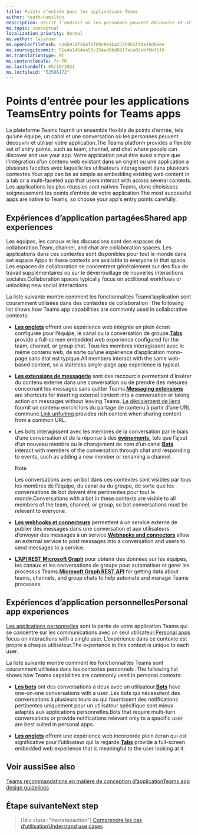 ```yaml
---
title: Points d’entrée pour les applications Teams
author: heath-hamilton
description: Décrit l’endroit où les personnes peuvent découvrir et utiliser votre application dans Teams.
ms.topic: conceptual
localization_priority: Normal
ms.author: lajanuar
ms.openlocfilehash: c26b938f56af6f09c0e4ba274b9b3f4da19d08ee
ms.sourcegitcommit: 51e4a1464ea58c254ad6bd0317aca03ebf6bf1f6
ms.translationtype: MT
ms.contentlocale: fr-FR
ms.lasthandoff: 05/19/2021
ms.locfileid: "52566172"
---
```

# <a name="entry-points-for-teams-apps"></a><span data-ttu-id="ecf77-103">Points d’entrée pour les applications Teams</span><span class="sxs-lookup"><span data-stu-id="ecf77-103">Entry points for Teams apps</span></span>

<span data-ttu-id="ecf77-104">La plateforme Teams fournit un ensemble flexible de points d’entrée, tels qu’une équipe, un canal et une conversation où les personnes peuvent découvrir et utiliser votre application.</span><span class="sxs-lookup"><span data-stu-id="ecf77-104">The Teams platform provides a flexible set of entry points, such as team, channel, and chat where people can discover and use your app.</span></span> <span data-ttu-id="ecf77-105">Votre application peut être aussi simple que l'intégration d'un contenu web existant dans un onglet ou une application à plusieurs facettes avec laquelle les utilisateurs interagissent dans plusieurs contextes.</span><span class="sxs-lookup"><span data-stu-id="ecf77-105">Your app can be as simple as embedding existing web content in a tab or a multi-faceted app that users interact with across several contexts.</span></span>
<span data-ttu-id="ecf77-106">Les applications les plus réussies sont natives Teams, donc choisissez soigneusement les points d’entrée de votre application.</span><span class="sxs-lookup"><span data-stu-id="ecf77-106">The most successful apps are native to Teams, so choose your app's entry points carefully.</span></span>

## <a name="shared-app-experiences"></a><span data-ttu-id="ecf77-107">Expériences d’application partagées</span><span class="sxs-lookup"><span data-stu-id="ecf77-107">Shared app experiences</span></span>

<span data-ttu-id="ecf77-108">Les équipes, les canaux et les discussions sont des espaces de collaboration.</span><span class="sxs-lookup"><span data-stu-id="ecf77-108">Team, channel, and chat are collaboration spaces.</span></span> <span data-ttu-id="ecf77-109">Les applications dans ces contextes sont disponibles pour tout le monde dans cet espace.</span><span class="sxs-lookup"><span data-stu-id="ecf77-109">Apps in these contexts are available to everyone in that space.</span></span> <span data-ttu-id="ecf77-110">Les espaces de collaboration se concentrent généralement sur des flux de travail supplémentaires ou sur le déverrouillage de nouvelles interactions sociales.</span><span class="sxs-lookup"><span data-stu-id="ecf77-110">Collaboration spaces typically focus on additional workflows or unlocking new social interactions.</span></span>

<span data-ttu-id="ecf77-111">La liste suivante montre comment les fonctionnalités Teams’application sont couramment utilisées dans des contextes de collaboration :</span><span class="sxs-lookup"><span data-stu-id="ecf77-111">The following list shows how Teams app capabilities are commonly used in collaborative contexts:</span></span>

* <span data-ttu-id="ecf77-112">[**Les onglets**](~/tabs/what-are-tabs.md) offrent une expérience web intégrée en plein écran configurée pour l’équipe, le canal ou la conversation de groupe.</span><span class="sxs-lookup"><span data-stu-id="ecf77-112">[**Tabs**](~/tabs/what-are-tabs.md) provide a full-screen embedded web experience configured for the team, channel, or group chat.</span></span> <span data-ttu-id="ecf77-113">Tous les membres interagissent avec le même contenu web, de sorte qu’une expérience d’application mono-page sans état est typique.</span><span class="sxs-lookup"><span data-stu-id="ecf77-113">All members interact with the same web-based content, so a stateless single-page app experience is typical.</span></span>

* <span data-ttu-id="ecf77-114">[**Les extensions de messagerie**](~/messaging-extensions/what-are-messaging-extensions.md) sont des raccourcis permettant d'insérer du contenu externe dans une conversation ou de prendre des mesures concernant les messages sans quitter Teams.</span><span class="sxs-lookup"><span data-stu-id="ecf77-114">[**Messaging extensions**](~/messaging-extensions/what-are-messaging-extensions.md) are shortcuts for inserting external content into a conversation or taking action on messages without leaving Teams.</span></span> <span data-ttu-id="ecf77-115">[Le déploiement de liens](~/messaging-extensions/how-to/link-unfurling.md) fournit un contenu enrichi lors du partage de contenu à partir d’une URL commune.</span><span class="sxs-lookup"><span data-stu-id="ecf77-115">[Link unfurling](~/messaging-extensions/how-to/link-unfurling.md) provides rich content when sharing content from a common URL.</span></span>

* <span data-ttu-id="ecf77-116">Les bots interagissent avec les membres de la conversation par le biais d’une conversation et de la réponse à des [**événements,**](~/bots/what-are-bots.md) tels que l’ajout d’un nouveau membre ou le changement de nom d’un canal.</span><span class="sxs-lookup"><span data-stu-id="ecf77-116">[**Bots**](~/bots/what-are-bots.md) interact with members of the conversation through chat and responding to events, such as adding a new member or renaming a channel.</span></span> 
   > [!NOTE]
   > <span data-ttu-id="ecf77-117">Les conversations avec un bot dans ces contextes sont visibles par tous les membres de l’équipe, du canal ou du groupe, de sorte que les conversations de bot doivent être pertinentes pour tout le monde.</span><span class="sxs-lookup"><span data-stu-id="ecf77-117">Conversations with a bot in these contexts are visible to all members of the team, channel, or group, so bot conversations must be relevant to everyone.</span></span>

* <span data-ttu-id="ecf77-118">[**Les webhooks et connecteurs**](~/webhooks-and-connectors/what-are-webhooks-and-connectors.md) permettent à un service externe de publier des messages dans une conversation et aux utilisateurs d’envoyer des messages à un service.</span><span class="sxs-lookup"><span data-stu-id="ecf77-118">[**Webhooks and connectors**](~/webhooks-and-connectors/what-are-webhooks-and-connectors.md) allow an external service to post messages into a conversation and users to send messages to a service.</span></span>

* <span data-ttu-id="ecf77-119">[**L’API REST Microsoft Graph**](/graph/teams-concept-overview) pour obtenir des données sur les équipes, les canaux et les conversations de groupe pour automatiser et gérer les processus Teams.</span><span class="sxs-lookup"><span data-stu-id="ecf77-119">[**Microsoft Graph REST API**](/graph/teams-concept-overview) for getting data about teams, channels, and group chats to help automate and manage Teams processes.</span></span>

## <a name="personal-app-experiences"></a><span data-ttu-id="ecf77-120">Expériences d’application personnelles</span><span class="sxs-lookup"><span data-stu-id="ecf77-120">Personal app experiences</span></span>

<span data-ttu-id="ecf77-121">[Les applications personnelles](../concepts/design/personal-apps.md) sont la partie de votre application Teams qui se concentre sur les communications avec un seul utilisateur.</span><span class="sxs-lookup"><span data-stu-id="ecf77-121">[Personal apps](../concepts/design/personal-apps.md) focus on interactions with a single user.</span></span> <span data-ttu-id="ecf77-122">L’expérience dans ce contexte est propre à chaque utilisateur.</span><span class="sxs-lookup"><span data-stu-id="ecf77-122">The experience in this context is unique to each user.</span></span>

<span data-ttu-id="ecf77-123">La liste suivante montre comment les fonctionnalités Teams sont couramment utilisées dans les contextes personnels :</span><span class="sxs-lookup"><span data-stu-id="ecf77-123">The following list shows how Teams capabilities are commonly used in personal contexts:</span></span>

* <span data-ttu-id="ecf77-124">[**Les bots**](~/bots/what-are-bots.md) ont des conversations à deux avec un utilisateur.</span><span class="sxs-lookup"><span data-stu-id="ecf77-124">[**Bots**](~/bots/what-are-bots.md) have one-on-one conversations with a user.</span></span> <span data-ttu-id="ecf77-125">Les bots qui nécessitent des conversations à plusieurs tours ou qui fournissent des notifications pertinentes uniquement pour un utilisateur spécifique sont mieux adaptés aux applications personnelles.</span><span class="sxs-lookup"><span data-stu-id="ecf77-125">Bots that require multi-turn conversations or provide notifications relevant only to a specific user are best suited in personal apps.</span></span>

* <span data-ttu-id="ecf77-126">[**Les onglets**](~/tabs/what-are-tabs.md) offrent une expérience web incorporée plein écran qui est significative pour l’utilisateur qui la regarde.</span><span class="sxs-lookup"><span data-stu-id="ecf77-126">[**Tabs**](~/tabs/what-are-tabs.md) provide a full-screen embedded web experience that is meaningful to the user looking at it.</span></span>

## <a name="see-also"></a><span data-ttu-id="ecf77-127">Voir aussi</span><span class="sxs-lookup"><span data-stu-id="ecf77-127">See also</span></span>

[<span data-ttu-id="ecf77-128">Teams recommandations en matière de conception d’application</span><span class="sxs-lookup"><span data-stu-id="ecf77-128">Teams app design guidelines</span></span>](../concepts/design/design-teams-app-overview.md)

## <a name="next-step"></a><span data-ttu-id="ecf77-129">Étape suivante</span><span class="sxs-lookup"><span data-stu-id="ecf77-129">Next step</span></span>

> [!div class="nextstepaction"]
> [<span data-ttu-id="ecf77-130">Comprendre les cas d’utilisation</span><span class="sxs-lookup"><span data-stu-id="ecf77-130">Understand use cases</span></span>](../concepts/design/understand-use-cases.md)
